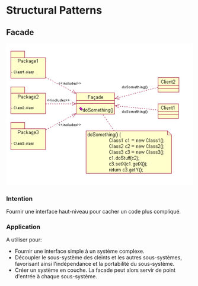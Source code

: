 # Structural Patterns

## Facade
![](FacadeDesignPattern.png)
### Intention 

Fournir une interface haut-niveau pour cacher un code plus compliqué.

### Application 

A utiliser pour:

- Fournir une interface simple à un système complexe.
- Découpler le sous-système des cleints et les autres sous-systèmes, favorisant ainsi l'indépendance et la portabilité du sous-système.
- Créer un système  en couche. La facade peut alors servir de point d'entrée à chaque sous-système.